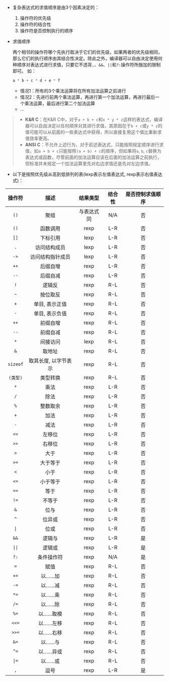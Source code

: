 - 复杂表达式的求值顺序是由3个因素决定的：
    1. 操作符的优先级
    2. 操作符的结合性
    3. 操作符是否控制执行的顺序

- 求值顺序

  两个相邻的操作符哪个先执行取决于它们的优先级，如果两者的优先级相同，那么它们的执行顺序由其结合性决定。除此之外，编译器可以自由决定使用何种顺序对表达式进行求值，只要它不违背`,`、`&&`、`||`和`?:`操作符所施加的限制即可。
  如：
  
    ```c
    a * b + c * d + e * f
    ```
    - 情况1：所有的3个乘法运算将在所有加法运算之前进行
    - 情况2：先进行前两个乘法运算，再进行第一个加法运算，再进行最后一个乘法运算，最后进行第二个加法运算
    - ...
> - **K&R C**：在K&R C中，对于`a + b + c`和`x * y * z`这样的表达式，编译器可以自由决定以任何顺序对其进行求值，其原因在于`b + c`或`y * z`的值可能可以从前面的一些表达式中获得，所以直接复用这个值比重新求值效率更高。
> - **ANSI C**：不允许上述行为，对于前述表达式，只能按照规定顺序进行求值，如`a + b + c`只能按照`(a + b) + c`的顺序，但如果将`a`, `b`, `c`替换为表达式或函数，尽管前面的加法运算应该在后面的加法运算之前执行，但标准并未规定一个加法运算里先对右边求值还是先对左边求值。

- 以下是按照优先级从高到低排列的表(lexp表示左值表达式, rexp表示右值表达式)：

|操作符|描述|结果类型|结合性|是否控制求值顺序|
|:-:|:-:|:-:|:-:|:-:|
|`()`|聚组|与表达式同|N/A|否|
|`()`|函数调用|rexp|L-R|否|
|`[]`|下标引用|lexp|L-R|否|
|`.`|访问结构成员|lexp|L-R|否|
|`->`|访问结构指针成员|lexp|L-R|否|
|`++`|后缀自增|rexp|L-R|否|
|`--`|后缀自减|rexp|L-R|否|
|`!`|逻辑反|rexp|R-L|否|
|`~`|按位取反|rexp|R-L|否|
|`+`|单目, 表示正值|rexp|R-L|否|
|`-`|单目, 表示负值|rexp|R-L|否|
|`++`|前缀自增|rexp|R-L|否|
|`--`|前缀自减|rexp|R-L|否|
|`*`|间接访问|lexp|R-L|否|
|`&`|取地址|rexp|R-L|否|
|`sizeof`|取其长度, 以字节表示|rexp|R-L|否|
|`(类型)`|类型转换|rexp|R-L|否|
|`*`|乘法|rexp|L-R|否|
|`/`|除法|rexp|L-R|否|
|`%`|整数取余|rexp|L-R|否|
|`+`|加法|rexp|L-R|否|
|`-`|减法|rexp|L-R|否|
|`<<`|左移位|rexp|L-R|否|
|`>>`|右移位|rexp|L-R|否|
|`>`|大于|rexp|L-R|否|
|`>=`|大于等于|rexp|L-R|否|
|`<`|小于|rexp|L-R|否|
|`<=`|小于等于|rexp|L-R|否|
|`==`|等于|rexp|L-R|否|
|`!=`|不等于|rexp|L-R|否|
|`&`|位与|rexp|L-R|否|
|`^`|位异或|rexp|L-R|否|
|<code>&#124;</code>|位或|rexp|L-R|否|
|`&&`|逻辑与|rexp|L-R|是|
|<code>&#124;&#124;</code>|逻辑或|rexp|L-R|是|
|`?:`|条件操作符|rexp|N/A|是|
|`=`|赋值|rexp|R-L|否|
|`+=`|以……加|rexp|R-L|否|
|`-=`|以……减|rexp|R-L|否|
|`*=`|以……乘|rexp|R-L|否|
|`/=`|以……除|rexp|R-L|否|
|`%=`|以……取模|rexp|R-L|否|
|`<<=`|以……左移|rexp|R-L|否|
|`>>=`|以……右移|rexp|R-L|否|
|`&=`|以……与|rexp|R-L|否|
|`^=`|以……异或|rexp|R-L|否|
|<code>&#124;=</code>|以……或|rexp|R-L|否|
|`,`|逗号|rexp|L-R|是|